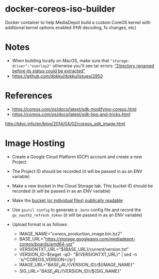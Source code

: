 # docker-coreos-iso-builder
Docker container to help MediaDepot build a custom CoreOS kernel with additional kernel options enabled (HW decoding, fs changes, etc)


# Notes
- When building locally on MacOS, make sure that `"storage-driver":"overlay2"` otherwise you'll see tar errors:
 ["Directory renamed before its status could be extracted"](https://github.com/docker/hub-feedback/issues/727)
- https://github.com/dokku/dokku/issues/2953

# References
- https://coreos.com/os/docs/latest/sdk-modifying-coreos.html
- https://coreos.com/os/docs/latest/sdk-tips-and-tricks.html

http://tdoc.info/en/blog/2014/04/02/coreos_sdk_image.html


# Image Hosting
- Create a Google Cloud Platform (GCP) account and create a new Project.
- The Project ID should be recorded (it will be passed in as an ENV variable)
- Make a new bucket in the Cloud Storage tab. This bucket ID should be recorded (it will be passed in as an ENV variable)
- Make the [bucket (or individual files) publically readable](https://cloud.google.com/storage/docs/access-control/making-data-public)
- Use `gsutil config` to generate a `.boto` config file and record the `gs_oauth2_refresh_token` (it will be passed in as an ENV variable)

- Upload format is as follows:
    - IMAGE_NAME="coreos_production_image.bin.bz2"
    - BASE_URL="https://storage.googleapis.com/mediadepot-coreos/boards/amd64-usr"
    - VERSIONTXT_URL="${BASE_URL}/current/version.txt"
    - VERSION_ID=$(wget -qO- "${VERSIONTXT_URL}" | sed -n 's/^COREOS_VERSION=//p')
    - IMAGE_URL="${BASE_URL}/${VERSION_ID}/${IMAGE_NAME}"
    - SIG_URL="${BASE_URL}/${VERSION_ID}/${SIG_NAME}"
